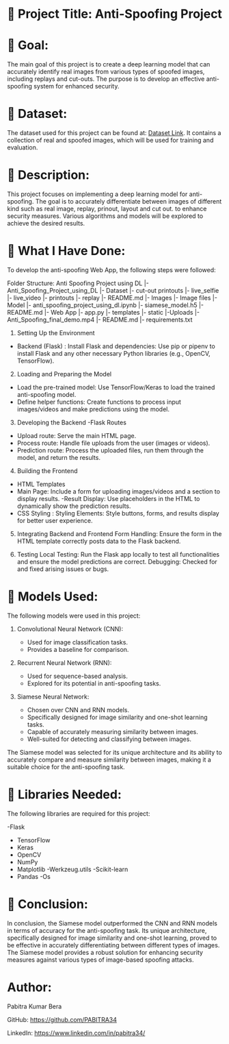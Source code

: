 # **🔴 Project Title: Anti-Spoofing Project**

# **🔴 Goal:**
The main goal of this project is to create a deep learning model that can accurately identify real images from various types of spoofed images, including replays and cut-outs. The purpose is to develop an effective anti-spoofing system for enhanced security.

# **🔴 Dataset:**
The dataset used for this project can be found at: [Dataset Link](https://www.kaggle.com/datasets/tapakah68/anti-spoofing). It contains a collection of real and spoofed images, which will be used for training and evaluation.

# **🔴 Description:**
This project focuses on implementing a deep learning model for anti-spoofing. The goal is to accurately differentiate between images of different kind such as real image, replay, prinout, layout and cut out. to enhance security measures. Various algorithms and models will be explored to achieve the desired results.

# **🔴 What I Have Done:**
To develop the anti-spoofing Web App, the following steps were followed:

Folder Structure:
Anti  Spoofing  Project  using  DL
 |-Anti_Spoofing_Project_using_DL
    |- Dataset
      |- cut-out printouts
      |- live_selfie
      |- live_video
      |- printouts
      |- replay
      |- README.md
    |- Images
      |- Image files
    |- Model
      |- anti_spoofing_project_using_dl.ipynb
      |- siamese_model.h5
      |- README.md
    |- Web App
      |- app.py
      |- templates
      |- static
      |-Uploads
      |- Anti_Spoofing_final_demo.mp4
      |- README.md
    |- requirements.txt

1. Setting Up the Environment
- Backend (Flask) :
Install Flask and dependencies: Use pip or pipenv to install Flask and any other necessary Python libraries (e.g., OpenCV, TensorFlow).

2. Loading and Preparing the Model
- Load the pre-trained model: Use TensorFlow/Keras to load the trained anti-spoofing model.
- Define helper functions: Create functions to process input images/videos and make predictions using the model.

3. Developing the Backend
-Flask Routes
- Upload route: Serve the main HTML page.
- Process route: Handle file uploads from the user (images or videos).
- Prediction route: Process the uploaded files, run them through the model, and return the results.

4. Building the Frontend
- HTML Templates
- Main Page: Include a form for uploading images/videos and a section to display results.
-Result Display: Use placeholders in the HTML to dynamically show the prediction results.
- CSS Styling :
Styling Elements: Style buttons, forms, and results display for better user experience.

5. Integrating Backend and Frontend
Form Handling: Ensure the form in the HTML template correctly posts data to the Flask backend.

6. Testing 
Local Testing: Run the Flask app locally to test all functionalities and ensure the model predictions are correct.
Debugging: Checked for and fixed arising issues or bugs.

# **🔴 Models Used:**
The following models were used in this project:

1. Convolutional Neural Network (CNN):
   - Used for image classification tasks.
   - Provides a baseline for comparison.

2. Recurrent Neural Network (RNN):
   - Used for sequence-based analysis.
   - Explored for its potential in anti-spoofing tasks.

3. Siamese Neural Network:
   - Chosen over CNN and RNN models.
   - Specifically designed for image similarity and one-shot learning tasks.
   - Capable of accurately measuring similarity between images.
   - Well-suited for detecting and classifying between images.

The Siamese model was selected for its unique architecture and its ability to accurately compare and measure similarity between images, making it a suitable choice for the anti-spoofing task.

# **🔴 Libraries Needed:**
The following libraries are required for this project:

-Flask
- TensorFlow
- Keras
- OpenCV
- NumPy
- Matplotlib
-Werkzeug.utils
-Scikit-learn
- Pandas
-Os

# **🔴 Conclusion:**
In conclusion, the Siamese model outperformed the CNN and RNN models in terms of accuracy for the anti-spoofing task. Its unique architecture, specifically designed for image similarity and one-shot learning, proved to be effective in accurately differentiating between different types of images. The Siamese model provides a robust solution for enhancing security measures against various types of image-based spoofing attacks.

# **Author:**

Pabitra Kumar Bera

GitHub: https://github.com/PABITRA34

LinkedIn: https://www.linkedin.com/in/pabitra34/
